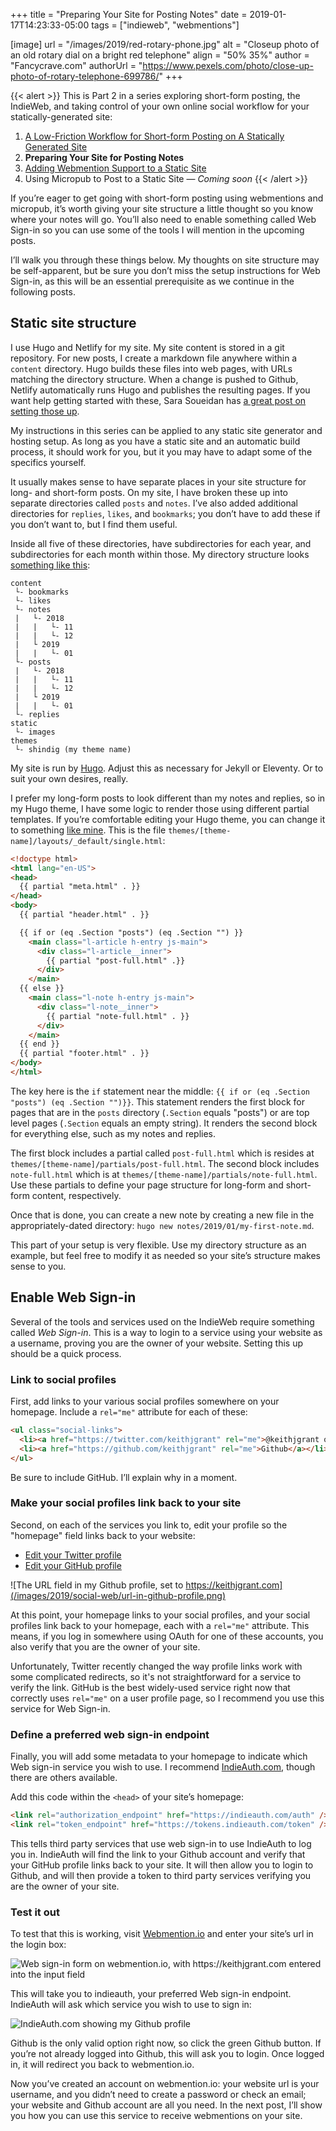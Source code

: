 +++
title = "Preparing Your Site for Posting Notes"
date = 2019-01-17T14:23:33-05:00
tags = ["indieweb", "webmentions"]

[image]
  url = "/images/2019/red-rotary-phone.jpg"
  alt = "Closeup photo of an old rotary dial on a bright red telephone"
  align = "50% 35%"
  author = "Fancycrave.com"
  authorUrl = "https://www.pexels.com/photo/close-up-photo-of-rotary-telephone-699786/"
+++

{{< alert >}}
This is Part 2 in a series exploring short-form posting, the IndieWeb, and taking control of your own online social workflow for your statically-generated site:

1. [A Low-Friction Workflow for Short-form Posting on A Statically Generated Site](/posts/2019/01/low-friction-workflow-for-notes/)
2. **Preparing Your Site for Posting Notes**
3. [Adding Webmention Support to a Static Site](/posts/2019/02/adding-webmention-support-to-a-static-site)
4. Using Micropub to Post to a Static Site &mdash; _Coming soon_
{{< /alert >}}

If you’re eager to get going with short-form posting using webmentions and micropub,
it’s worth giving your site structure a little thought so you know where your notes will go.
You’ll also need to enable something called Web Sign-in so you can use some of the tools I will mention in the upcoming posts.

I’ll walk you through these things below.
My thoughts on site structure may be self-apparent,
but be sure you don’t miss the setup instructions for Web Sign-in,
as this will be an essential prerequisite as we continue in the following posts.

## Static site structure

I use Hugo and Netlify for my site.
My site content is stored in a git repository.
For new posts, I create a markdown file anywhere within a `content` directory.
Hugo builds these files into web pages, with URLs matching the directory structure.
When a change is pushed to Github, Netlify automatically runs Hugo and publishes the resulting pages.
If you want help getting started with these, Sara Soueidan has
[a great post on setting those up](https://www.sarasoueidan.com/blog/jekyll-ghpages-to-hugo-netlify/).

My instructions in this series can be applied to any static site generator and hosting setup.
As long as you have a static site and an automatic build process, it should work for you,
but it you may have to adapt some of the specifics yourself.

It usually makes sense to have separate places in your site structure for long- and short-form posts.
On my site, I have broken these up into separate directories called `posts` and `notes`.
I’ve also added additional directories for `replies`, `likes`, and `bookmarks`;
you don’t have to add these if you don’t want to, but I find them useful.

Inside all five of these directories, have subdirectories for each year, and subdirectories for each month within those.
My directory structure looks [something like this](https://github.com/keithjgrant/keithjgrant.com):

```ascii
content
 └- bookmarks
 └- likes
 └- notes
 |   └- 2018
 |   |   └- 11
 |   |   └- 12
 |   └ 2019
 |   |   └- 01
 └- posts
 |   └- 2018
 |   |   └- 11
 |   |   └- 12
 |   └ 2019
 |   |   └- 01
 └- replies
static
 └- images
themes
 └- shindig (my theme name)
```

My site is run by [Hugo](https://gohugo.io/).
Adjust this as necessary for Jekyll or Eleventy.
Or to suit your own desires, really.

I prefer my long-form posts to look different than my notes and replies,
so in my Hugo theme, I have some logic to render those using different partial templates.
If you’re comfortable editing your Hugo theme, you can change it to something [like mine](https://github.com/keithjgrant/keithjgrant.com/blob/master/themes/shindig/layouts/_default/single.html).
This is the file `themes/[theme-name]/layouts/_default/single.html`:

```html
<!doctype html>
<html lang="en-US">
<head>
  {{ partial "meta.html" . }}
</head>
<body>
  {{ partial "header.html" . }}

  {{ if or (eq .Section "posts") (eq .Section "") }}
    <main class="l-article h-entry js-main">
      <div class="l-article__inner">
        {{ partial "post-full.html" .}}
      </div>
    </main>
  {{ else }}
    <main class="l-note h-entry js-main">
      <div class="l-note__inner">
        {{ partial "note-full.html" . }}
      </div>
    </main>
  {{ end }}
  {{ partial "footer.html" . }}
</body>
</html>
```

The key here is the `if` statement near the middle: `{{ if or (eq .Section "posts") (eq .Section "")}}`.
This statement renders the first block for pages that are in the `posts` directory (`.Section` equals "posts")
or are top level pages (`.Section` equals an empty string).
It renders the second block for everything else, such as my notes and replies.

The first block includes a partial called `post-full.html` which is resides at `themes/[theme-name]/partials/post-full.html`.
The second block includes `note-full.html` which is at `themes/[theme-name]/partials/note-full.html`.
Use these partials to define your page structure for long-form and short-form content, respectively.

Once that is done, you can create a new note by creating a new file in the appropriately-dated directory:
`hugo new notes/2019/01/my-first-note.md`.

This part of your setup is very flexible.
Use my directory structure as an example,
but feel free to modify it as needed so your site’s structure makes sense to you.

## Enable Web Sign-in

Several of the tools and services used on the IndieWeb require something called _Web Sign-in_.
This is a way to login to a service using your website as a username, proving you are the owner of your website.
Setting this up should be a quick process.

### Link to social profiles

First, add links to your various social profiles somewhere on your homepage. Include a `rel="me"` attribute for each of these:

```html
<ul class="social-links">
  <li><a href="https://twitter.com/keithjgrant" rel="me">@keithjgrant on Twitter</a></li>
  <li><a href="https://github.com/keithjgrant" rel="me">Github</a></li>
</ul>
```

Be sure to include GitHub. I’ll explain why in a moment.

### Make your social profiles link back to your site

Second, on each of the services you link to, edit your profile so the "homepage" field links back to your website:

* [Edit your Twitter profile](https://twitter.com/settings/profile)
* [Edit your GitHub profile](https://github.com/settings/profile)

![The URL field in my Github profile, set to https://keithjgrant.com](/images/2019/social-web/url-in-github-profile.png)

At this point, your homepage links to your social profiles,
and your social profiles link back to your homepage,
each with a `rel="me"` attribute.
This means, if you log in somewhere using OAuth for one of these accounts,
you also verify that you are the owner of your site.

Unfortunately, Twitter recently changed the way profile links work with some complicated redirects,
so it's not straightforward for a service to verify the link.
GitHub is the best widely-used service right now that correctly uses `rel="me"` on a user profile page,
so I recommend you use this service for Web Sign-in.

### Define a preferred web sign-in endpoint

Finally, you will add some metadata to your homepage to indicate which Web sign-in service you wish to use.
I recommend [IndieAuth.com](https://indieauth.com), though there are others available.

Add this code within the `<head>` of your site’s homepage:

```html
<link rel="authorization_endpoint" href="https://indieauth.com/auth" />
<link rel="token_endpoint" href="https://tokens.indieauth.com/token" />
```

This tells third party services that use web sign-in to use IndieAuth to log you in.
IndieAuth will find the link to your Github account and verify that your GitHub profile links back to your site.
It will then allow you to login to Github,
and will then provide a token to third party services verifying you are the owner of your site.

### Test it out

To test that this is working, visit [Webmention.io](https://webmention.io/) and enter your site’s url in the login box:

![Web sign-in form on webmention.io, with https://keithjgrant.com entered into the input field](/images/2019/social-web/webmention-io-sign-in.png)

This will take you to indieauth, your preferred Web sign-in endpoint. IndieAuth will ask which service you wish to use to sign in:

![IndieAuth.com showing my Github profile ](/images/2019/social-web/indieauth-sign-in.png)

Github is the only valid option right now, so click the green Github button. If you’re not already logged into Github, this will ask you to login. Once logged in, it will redirect you back to webmention.io.

Now you’ve created an account on webmention.io:
your website url is your username, and you didn’t need to create a password or check an email;
your website and Github account are all you need.
In the next post, I’ll show you how you can use this service to receive webmentions on your site.
